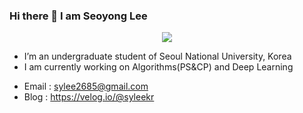 ### Hi there 👋 I am Seoyong Lee
<p align = "center">
  <img src="http://mazassumnida.wtf/api/generate_badge?boj=syleekr" align = "center">


- I’m an undergraduate student of Seoul National University, Korea
- I am currently working on Algorithms(PS&CP) and Deep Learning
</p>

- Email : sylee2685@gmail.com
- Blog : https://velog.io/@syleekr
